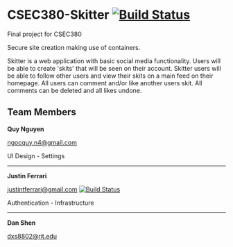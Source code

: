 # CSEC380-Skitter [![Build Status](https://travis-ci.org/QuyNNguyen/CSEC380-Skitter.svg?branch=master)](https://travis-ci.org/iAppropriate/skitter)
Final project for CSEC380

Secure site creation making use of containers.

Skitter is a web application with basic social media functionality. Users will be able to create 'skits' that will be seen on their account. Skitter users will be able to follow other users and view their skits on a main feed on their homepage. All users can comment and/or like another users skit. All comments can be deleted and all likes undone.

## Team Members

**Quy Nguyen**  

ngocquy.n4@gmail.com

UI Design - Settings

***

**Justin Ferrari** 

justintferrari@gmail.com           [![Build Status](https://travis-ci.org/QuyNNguyen/CSEC380-Skitter.svg?branch=Ferrari)](https://travis-ci.org/QuyNNguyen/CSEC380-Skitter)

Authentication - Infrastructure

***

**Dan Shen**  

dxs8802@rit.edu
